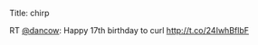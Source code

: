 Title: chirp

RT <a href="http://twitter.com/dancow">@dancow</a>: Happy 17th birthday to curl <a href="http://t.co/24IwhBflbF">http://t.co/24IwhBflbF</a>
